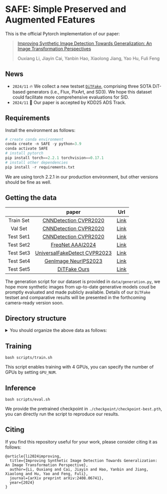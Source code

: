 # SAFE:  Simple Preserved and Augmented FEatures

This is the official Pytorch implementation of our paper:

> [Improving Synthetic Image Detection Towards Generalization: An Image Transformation Perspectives](https://arxiv.org/abs/2408.06741)
>
> Ouxiang Li, Jiayin Cai, Yanbin Hao, Xiaolong Jiang, Yao Hu, Fuli Feng

## News

- `2024/11` :fire: We collect a new testset [`DiTFake`](https://rec.ustc.edu.cn/share/bb75c2e0-aa6c-11ef-add8-4fbd6e5ad235), comprising three SOTA DiT-based generators (i.e., Flux, PixArt, and SD3). We hope this dataset could facilitate more comprehensive evaluations for SID.
- `2024/11` :tada: Our paper is accepted by KDD25 ADS Track.

## Requirements

Install the environment as follows:

```python
# create conda environment
conda create -n SAFE -y python=3.9
conda activate SAFE
# install pytorch 
pip install torch==2.2.1 torchvision==0.17.1
# install other dependencies
pip install -r requirements.txt
```

We are using torch 2.2.1 in our production environment, but other versions should be fine as well.

## Getting the data

|             |                            paper                             |                             Url                              |
| :---------: | :----------------------------------------------------------: | :----------------------------------------------------------: |
|  Train Set  | [CNNDetection CVPR2020](https://github.com/PeterWang512/CNNDetection)            | [Link](https://drive.google.com/file/d/1iVNBV0glknyTYGA9bCxT_d0CVTOgGcKh/view) |
|  Val   Set  | [CNNDetection CVPR2020](https://github.com/PeterWang512/CNNDetection)            | [Link](https://drive.google.com/file/d/1FU7xF8Wl_F8b0tgL0529qg2nZ_RpdVNL/view) |
|  Test Set1  | [CNNDetection CVPR2020](https://github.com/PeterWang512/CNNDetection)            | [Link](https://drive.google.com/file/d/1z_fD3UKgWQyOTZIBbYSaQ-hz4AzUrLC1/view) |
|  Test Set2  | [FreqNet AAAI2024](https://github.com/chuangchuangtan/FreqNet-DeepfakeDetection) | [Link](https://drive.google.com/drive/folders/11E0Knf9J1qlv2UuTnJSOFUjIIi90czSj?usp=sharing) |
|  Test Set3  | [UniversalFakeDetect CVPR2023](https://github.com/Yuheng-Li/UniversalFakeDetect) | [Link](https://drive.google.com/drive/folders/1nkCXClC7kFM01_fqmLrVNtnOYEFPtWO-?usp=sharing) |
|  Test Set4  | [GenImage NeurIPS2023](https://github.com/GenImage-Dataset/GenImage)             | [Link](https://drive.google.com/drive/folders/1jGt10bwTbhEZuGXLyvrCuxOI0cBqQ1FS) |
|  Test Set5  | [DiTFake Ours](https://github.com/Ouxiang-Li/SAFE)                               | [Link](https://rec.ustc.edu.cn/share/bb75c2e0-aa6c-11ef-add8-4fbd6e5ad235) |

The generation script for our dataset is provided in `data/generation.py`, we hope more synthetic images from up-to-date generative models coud be promptly evaluated and made publicly available. Details of our `DiTFake` testset and comparative results will be presented in the forthcoming camera-ready version soon.

## Directory structure

<details>
<summary> You should organize the above data as follows: </summary>

```
data/datasets
|-- train_ForenSynths
|   |-- train
|   |   |-- car
|   |   |-- cat
|   |   |-- chair
|   |   |-- horse
|   |-- val
|   |   |-- car
|   |   |-- cat
|   |   |-- chair
|   |   |-- horse
|-- test1_ForenSynths/test
|   |-- biggan
|   |-- cyclegan
|   |-- deepfake
|   |-- gaugan
|   |-- progan
|   |-- stargan
|   |-- stylegan
|   |-- stylegan2
|-- test2_Self-Synthesis/test
|   |-- AttGAN
|   |-- BEGAN
|   |-- CramerGAN
|   |-- InfoMaxGAN
|   |-- MMDGAN
|   |-- RelGAN
|   |-- S3GAN
|   |-- SNGAN
|   |-- STGAN
|-- test3_Ojha/test
|   |-- dalle
|   |-- glide_100_10
|   |-- glide_100_27
|   |-- glide_50_27
|   |-- guided          # Also known as ADM.
|   |-- ldm_100
|   |-- ldm_200
|   |-- ldm_200_cfg
|-- test4_GenImage/test
|   |-- ADM
|   |-- BigGAN
|   |-- Glide
|   |-- Midjourney
|   |-- stable_diffusion_v_1_4
|   |-- stable_diffusion_v_1_5
|   |-- VQDM
|   |-- wukong
|-- test5_DiTFake/test
|   |-- FLUX.1-schnell
|   |-- PixArt-Sigma-XL-2-1024-MS
|   |-- stable-diffusion-3-medium-diffusers
```
</details>

## Training

```
bash scripts/train.sh
```

This script enables training with 4 GPUs, you can specify the number of GPUs by setting `GPU_NUM`.

## Inference

```
bash scripts/eval.sh
```

We provide the pretrained checkpoint in `./checkpoint/checkpoint-best.pth`, you can directly run the script to reproduce our results. 

## Citing
If you find this repository useful for your work, please consider citing it as follows:
```
@article{li2024improving,
  title={Improving Synthetic Image Detection Towards Generalization: An Image Transformation Perspective},
  author={Li, Ouxiang and Cai, Jiayin and Hao, Yanbin and Jiang, Xiaolong and Hu, Yao and Feng, Fuli},
  journal={arXiv preprint arXiv:2408.06741},
  year={2024}
}
```
